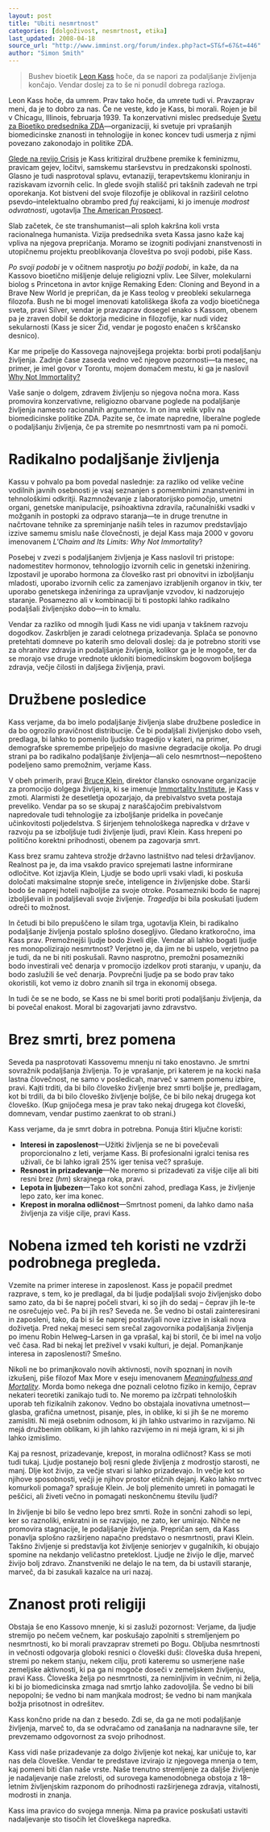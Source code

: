 ```yaml
---
layout: post
title: "Ubiti nesmrtnost"
categories: [dolgoživost, nesmrtnost, etika]
last_updated: 2008-04-18
source_url: "http://www.imminst.org/forum/index.php?act=ST&f=67&t=446"
author: "Simon Smith"
---
```


> Bushev bioetik [Leon Kass][1] hoče, da se napori za podaljšanje življenja končajo. Vendar doslej za to še ni ponudil dobrega razloga.

Leon Kass hoče, da umrem. Prav tako hoče, da umrete tudi vi. Pravzaprav meni, da je to dobro za nas. Če ne veste, kdo je Kass, bi morali. Rojen je bil v Chicagu, Illinois, februarja 1939. Ta konzervativni mislec predseduje [Svetu za Bioetiko predsednika ZDA][2]—organizaciji, ki svetuje pri vprašanjih biomedicinske znanosti in tehnologije in konec koncev tudi usmerja z njimi povezano zakonodajo in politike ZDA. 

[Glede na revijo Crisis][3] je Kass kritiziral družbene premike k feminizmu, pravicam gejev, ločitvi, samskemu starševstvu in predzakonski spolnosti. Glasno je tudi nasprotoval splavu, evtanaziji, terapevtskemu kloniranju in raziskavam izvornih celic. In glede svojih stališč pri takšnih zadevah ne trpi oporekanja. Kot bistveni del svoje filozofije je oblikoval in razširil celotno psevdo–intelektualno obrambo pred *fuj* reakcijami, ki jo imenuje *modrost odvratnosti*, ugotavlja [The American Prospect][4].

Slab začetek, če ste transhumanist—ali sploh kakršna koli vrsta racionalnega humanista. Vizija predsednika sveta Kassa jasno kaže kaj vpliva na njegova prepričanja. Moramo se izogniti podivjani znanstvenosti in utopičnemu projektu preoblikovanja človeštva po svoji podobi, piše Kass. 

*Po svoji podobi* je v očitnem nasprotju *po božji podobi*, in kaže, da na Kassovo bioetično mišljenje deluje religiozni vpliv. Lee Silver, molekularni biolog s Princetona in avtor knjige Remaking Eden: Cloning and Beyond in a Brave New World je prepričan, da je Kass teolog v preobleki sekularnega filozofa. Bush ne bi mogel imenovati katoliškega škofa za vodjo bioetičnega sveta, pravi Silver, vendar je pravzaprav dosegel enako s Kassom, obenem pa je zraven dobil še doktorja medicine in filozofije, kar nudi videz sekularnosti (Kass je sicer Žid, vendar je pogosto enačen s krščansko desnico).

Kar me pripelje do Kassovega najnovejšega projekta: borbi proti podaljšanju življenja. Zadnje čase zaseda vedno več njegove pozornosti—ta mesec, na primer, je imel govor v Torontu, mojem domačem mestu, ki ga je naslovil [Why Not Immortality?][5]

Vaše sanje o dolgem, zdravem življenju so njegova nočna mora. Kass promovira konzervativne, religiozno obarvane poglede na podaljšanje življenja namesto racionalnih argumentov. In on ima velik vpliv na biomedicinske politike ZDA. Pazite se, če imate napredne, liberalne poglede o podaljšanju življenja, če pa stremite po nesmrtnosti vam pa ni pomoči. 

# Radikalno podaljšanje življenja

Kassu v pohvalo pa bom povedal naslednje: za razliko od velike večine vodilnih javnih osebnosti je vsaj seznanjen s pomembnimi znanstvenimi in tehnološkimi odkritji. Razmnoževanje z laboratorijsko pomočjo, umetni organi, genetske manipulacije, psihoaktivna zdravila, računalniški vsadki v možganih in postopki za odpravo staranja—te in druge trenutne in načrtovane tehnike za spreminjanje naših teles in razumov predstavljajo izzive samemu smislu naše človečnosti, je dejal Kass maja 2000 v govoru imenovanem *L'Chaim and Its Limits: Why Not Immortality*?

Posebej v zvezi s podaljšanjem življenja je Kass naslovil tri pristope: nadomestitev hormonov, tehnologijo izvornih celic in genetski inženiring. Izpostavil je uporabo hormona za človeško rast pri obnovitvi in izboljšanju mladosti, uporabo izvornih celic za zamenjavo izrabljenih organov in tkiv, ter uporabo genetskega inženiringa za upravljanje vzvodov, ki nadzorujejo staranje. Posamezno ali v kombinaciji bi ti postopki lahko radikalno podaljšali življenjsko dobo—in to kmalu. 

Vendar za razliko od mnogih ljudi Kass ne vidi upanja v takšnem razvoju dogodkov. Zaskrbljen je zaradi celotnega prizadevanja. Splača se ponovno pretehtati domneve po katerih smo delovali doslej: da je potrebno storiti vse za ohranitev zdravja in podaljšanje življenja, kolikor ga je le mogoče, ter da se morajo vse druge vrednote ukloniti biomedicinskim bogovom boljšega zdravja, večje čilosti in daljšega življenja, pravi.

# Družbene posledice

Kass verjame, da bo imelo podaljšanje življenja slabe družbene posledice in da bo ogrozilo pravičnost distribucije. Če bi podaljšali življenjsko dobo vseh, predlaga, bi lahko to pomenilo ljudsko tragedijo v kateri, na primer, demografske spremembe pripeljejo do masivne degradacije okolja. Po drugi strani pa bo radikalno podaljšanje življenja—ali celo nesmrtnost—nepošteno podeljeno samo premožnim, verjame Kass.

V obeh primerih, pravi [Bruce Klein][6], direktor člansko osnovane organizacije za promocijo dolgega življenja, ki se imenuje [Immortality Institute][7], je Kass v zmoti. Alarmisti že desetletja opozarjajo, da prebivalstvo sveta postaja preveliko. Vendar pa so se skupaj z naraščajočim prebivalstvom napredovale tudi tehnologije za izboljšanje pridelka in povečanje učinkovitosti poljedelstva. S širjenjem tehnološkega napredka v države v razvoju pa se izboljšuje tudi življenje ljudi, pravi Klein. Kass hrepeni po politično korektni prihodnosti, obenem pa zagovarja smrt.

Kass brez sramu zahteva strožje državno lastništvo nad telesi državljanov. Realnost pa je, da ima vsakdo pravico sprejemati lastne informirane odločitve. Kot izjavlja Klein, Ljudje se bodo uprli vsaki vladi, ki poskuša določati maksimalne stopnje sreče, inteligence in življenjske dobe. Starši bodo še naprej hoteli najboljše za svoje otroke. Posamezniki bodo še naprej izboljševali in podaljševali svoje življenje. *Tragedija* bi bila poskušati ljudem odreči to možnost.

In četudi bi bilo prepuščeno le silam trga, ugotavlja Klein, bi radikalno podaljšanje življenja postalo splošno dosegljivo. Gledano kratkoročno, ima Kass prav. Premožnejši ljudje bodo živeli dlje. Vendar ali lahko bogati ljudje res monopolizirajo nesmrtnost? Verjetno je, da jim ne bi uspelo, verjetno pa je tudi, da ne bi niti poskušali. Ravno nasprotno, premožni posamezniki bodo investirali več denarja v promocijo izdelkov proti staranju, v upanju, da bodo zaslužili še več denarja. Povprečni ljudje pa se bodo prav tako okoristili, kot vemo iz dobro znanih sil trga in ekonomij obsega.

In tudi če se ne bodo, se Kass ne bi smel boriti proti podaljšanju življenja, da bi povečal enakost. Moral bi zagovarjati javno zdravstvo.

# Brez smrti, brez pomena

Seveda pa nasprotovati Kassovemu mnenju ni tako enostavno. Je smrtni sovražnik podaljšanja življenja. To je vprašanje, pri katerem je na kocki naša lastna človečnost, ne samo v posledicah, marveč v samem pomenu izbire, pravi. Kajti trditi, da bi bilo človeško življenje brez smrti boljše je, predlagam, kot bi trdili, da bi bilo človeško življenje boljše, če bi bilo nekaj drugega kot človeško. (Kup gnijočega mesa je prav tako nekaj drugega kot človeški, domnevam, vendar pustimo zaenkrat to ob strani.)

Kass verjame, da je smrt dobra in potrebna. Ponuja štiri ključne koristi:

*   **Interesi in zaposlenost**—Užitki življenja se ne bi povečevali proporcionalno z leti, verjame Kass. Bi profesionalni igralci tenisa res uživali, če bi lahko igrali 25% iger tenisa več? sprašuje.
*   **Resnost in prizadevanje**—Ne moremo si prizadevati za višje cilje ali biti resni brez (*hm*) skrajnega roka, pravi.
*   **Lepota in ljubezen**—Tako kot sončni zahod, predlaga Kass, je življenje lepo zato, ker ima konec.
*   **Krepost in moralna odličnost**—Smrtnost pomeni, da lahko damo naša življenja za višje cilje, pravi Kass.

# Nobena izmed teh koristi ne vzdrži podrobnega pregleda.

Vzemite na primer interese in zaposlenost. Kass je popačil predmet razprave, s tem, ko je predlagal, da bi ljudje podaljšali svojo življenjsko dobo samo zato, da bi še naprej počeli stvari, ki so jih do sedaj – čeprav jih le-te ne osrečujejo več. Pa bi jih res? Seveda ne. Še vedno bi ostali zainteresirani in zaposleni, tako, da bi si še naprej postavljali nove izzive in iskali nova doživetja. Pred nekaj meseci sem srečal zagovornika podaljšanja življenja po imenu Robin Helweg–Larsen in ga vprašal, kaj bi storil, če bi imel na voljo več časa. Rad bi nekaj let preživel v vsaki kulturi, je dejal. Pomanjkanje interesa in zaposlenosti? Smešno.

Nikoli ne bo primanjkovalo novih aktivnosti, novih spoznanj in novih izkušenj, piše filozof Max More v eseju imenovanem [*Meaningfulness and Mortality*][8]. Morda bomo nekega dne poznali celotno fiziko in kemijo, čeprav nekateri teoretiki zanikajo tudi to. Ne moremo pa izčrpati tehnoloških uporab teh fizikalnih zakonov. Vedno bo obstajala inovativna umetnost—glasba, grafična umetnost, pisanje, ples, in oblike, ki si jih še ne moremo zamisliti. Ni mejá osebnim odnosom, ki jih lahko ustvarimo in razvijamo. Ni mejá družbenim oblikam, ki jih lahko razvijemo in ni mejá igram, ki si jih lahko izmislimo.

Kaj pa resnost, prizadevanje, krepost, in moralna odličnost? Kass se moti tudi tukaj. Ljudje postanejo bolj resni glede življenja z modrostjo starosti, ne manj. Dlje kot živijo, za večje stvari si lahko prizadevajo. In večje kot so njihove sposobnosti, večji je njihov prostor etičnih dejanj. Kako lahko mrtvec komurkoli pomaga? sprašuje Klein. Je bolj plemenito umreti in pomagati le peščici, ali živeti večno in pomagati neskončnemu številu ljudi?

In življenje bi bilo še vedno lepo brez smrti. Rože in sončni zahodi so lepi, ker so raznoliki, enkratni in se razvijajo, ne zato, ker umirajo. Nihče ne promovira stagnacije, le podaljšanje življenja. Prepričan sem, da Kass ponavlja splošno razširjeno napačno predstavo o nesmrtnosti, pravi Klein. Takšno življenje si predstavlja kot življenje seniorjev v gugalnikih, ki obujajo spomine na nekdanjo veličastno preteklost. Ljudje ne živijo le dlje, marveč živijo bolj zdravo. Znanstveniki ne delajo le na tem, da bi ustavili staranje, marveč, da bi zasukali kazalce na uri nazaj.

# Znanost proti religiji

Obstaja še eno Kassovo mnenje, ki si zasluži pozornost: Verjame, da ljudje stremijo po nečem večnem, kar poskušajo zapolniti s stremljenjem po nesmrtnosti, ko bi morali pravzaprav stremeti po Bogu. Obljuba nesmrtnosti in večnosti odgovarja globoki resnici o človeški duši: človeška duša hrepeni, stremi po nekem stanju, nekem cilju, proti kateremu so usmerjene naše zemeljske aktivnosti, ki pa ga ni mogoče doseči v zemeljskem življenju, pravi Kass. Človeška želja po nesmrtnosti, za neminljivim in večnim, ni želja, ki bi jo biomedicinska zmaga nad smrtjo lahko zadovoljila. Še vedno bi bili nepopolni; še vedno bi nam manjkala modrost; še vedno bi nam manjkala božja prisotnost in odrešitev.

Kass končno pride na dan z besedo. Zdi se, da ga ne moti podaljšanje življenja, marveč to, da se odvračamo od zanašanja na nadnaravne sile, ter prevzemamo odgovornost za svojo prihodnost.

Kass vidi naše prizadevanje za dolgo življenje kot nekaj, kar uničuje to, kar nas dela človeške. Vendar te predstave izvirajo iz njegovega mnenja o tem, kaj pomeni biti član naše vrste. Naše trenutno stremljenje za daljše življenje je nadaljevanje naše zrelosti, od surovega kamenodobnega obstoja z 18–letnim življenjskim razponom do prihodnosti razširjenega zdravja, vitalnosti, modrosti in znanja. 

Kass ima pravico do svojega mnenja. Nima pa pravice poskušati ustaviti nadaljevanje sto tisočih let človeškega napredka.



 [1]: http://www.bioethics.gov/about/kass.html "O Kassu na Svetu za Bioetiko predsednika ZDA"
 [2]: http://www.bioethics.gov/ "Spletna stran Sveta za Bioetiko predsednika ZDA"
 [3]: http://www.crisismagazine.com/june2002/feature3.htm "Preberi članek"
 [4]: http://www.prospect.org/print/V12/17/mooney-c.html "Preberi Članek"
 [5]: http://www.firstthings.com/ftissues/ft0105/articles/kass.html "Preberi Članek"
 [6]: http://www.imminst.org/bjklein/ "O Bruceu Kleinu na Imminst.org"
 [7]: http://www.imminst.org/ "Spletna stran Immortality Institute"
 [8]: http://www.maxmore.com/meaning.htm "Preberi esej"
 [9]: http://www.betterhumans.com/Members/Simon/Default.aspx "Blog Simona Smitha"
 [10]: http://betterhumans.com "Spletna stran Betterhumans.com"